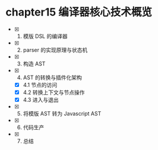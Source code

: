# chapter15 编译器核心技术概览

- [x] 1. 模版 DSL 的编译器
- [x] 2. parser 的实现原理与状态机
- [x] 3. 构造 AST
- [x] 4. AST 的转换与插件化架构
  - [x] 4.1 节点的访问
  - [x] 4.2 转换上下文与节点操作
  - [x] 4.3 进入与退出
- [x] 5. 将模版 AST 转为 Javascript AST
- [x] 6. 代码生产
- [x] 7. 总结